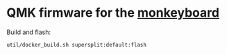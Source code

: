 # QMK firmware for the [monkeyboard](https://tarneo.fr/posts/split_keyboard)

Build and flash:
```sh
util/docker_build.sh supersplit:default:flash
```
